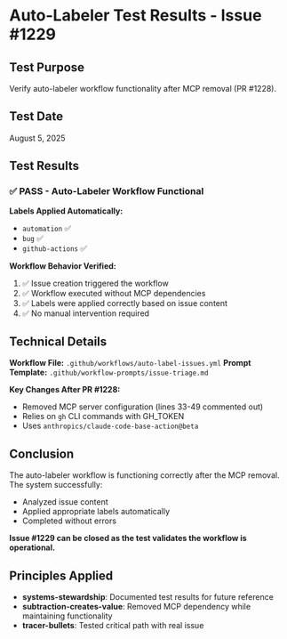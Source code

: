 # Auto-Labeler Test Results - Issue #1229

## Test Purpose
Verify auto-labeler workflow functionality after MCP removal (PR #1228).

## Test Date
August 5, 2025

## Test Results

### ✅ PASS - Auto-Labeler Workflow Functional

**Labels Applied Automatically:**
- `automation` ✅
- `bug` ✅  
- `github-actions` ✅

**Workflow Behavior Verified:**
1. ✅ Issue creation triggered the workflow
2. ✅ Workflow executed without MCP dependencies
3. ✅ Labels were applied correctly based on issue content
4. ✅ No manual intervention required

## Technical Details

**Workflow File:** `.github/workflows/auto-label-issues.yml`
**Prompt Template:** `.github/workflow-prompts/issue-triage.md`

**Key Changes After PR #1228:**
- Removed MCP server configuration (lines 33-49 commented out)
- Relies on `gh` CLI commands with GH_TOKEN
- Uses `anthropics/claude-code-base-action@beta`

## Conclusion

The auto-labeler workflow is functioning correctly after the MCP removal. The system successfully:
- Analyzed issue content
- Applied appropriate labels automatically
- Completed without errors

**Issue #1229 can be closed as the test validates the workflow is operational.**

## Principles Applied
- **systems-stewardship**: Documented test results for future reference
- **subtraction-creates-value**: Removed MCP dependency while maintaining functionality
- **tracer-bullets**: Tested critical path with real issue
